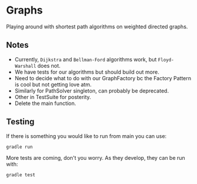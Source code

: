 # Graphs
Playing around with shortest path algorithms on weighted directed graphs.

## Notes
- Currently, `Dijkstra` and `Bellman-Ford` algorithms work, but `Floyd-Warshall` does not.
- We have tests for our algorithms but should build out more.
- Need to decide what to do with our GraphFactory bc the Factory Pattern is cool but not getting love atm.
- Similarly for PathSolver singleton, can probably be deprecated.
- Other in TestSuite for posterity.
- Delete the main function.

## Testing
If there is something you would like to run from main you can use:
```
gradle run
```
More tests are coming, don't you worry. As they develop, they can be run with:
```
gradle test
```

